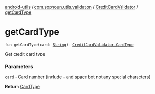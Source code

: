 [android-utils](../../index.md) / [com.sophoun.utils.validation](../index.md) / [CreditCardValidator](index.md) / [getCardType](./get-card-type.md)

# getCardType

`fun getCardType(card: `[`String`](https://kotlinlang.org/api/latest/jvm/stdlib/kotlin/-string/index.html)`): `[`CreditCardValidator.CardType`](-card-type/index.md)

Get credit card type

### Parameters

`card` - Card number (include [-](#) and [space](#) bot not any special characters)

**Return**
[CardType](-card-type/index.md)

